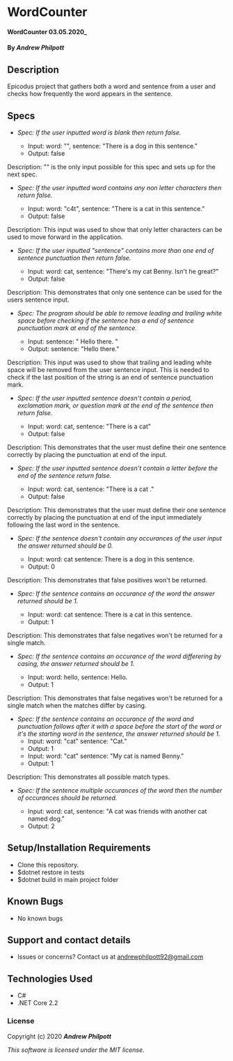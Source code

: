 # WordCounter

#### WordCounter 03.05.2020\_

#### By _**Andrew Philpott**_

## Description

Epicodus project that gathers both a word and sentence from a user and checks how frequently the word appears in the sentence.

## Specs

- _Spec: If the user inputted word is blank then return false._

  - Input: word: "", sentence: "There is a dog in this sentence."
  - Output: false

Description: "" is the only input possible for this spec and sets up for the next spec.

- _Spec: If the user inputted word contains any non letter characters then return false._

  - Input: word: "c4t", sentence: "There is a cat in this sentence."
  - Output: false

Description: This input was used to show that only letter characters can be used to move forward in the application.

- _Spec: If the user inputted "sentence" contains more than one end of sentence punctuation then return false._

  - Input: word: cat, sentence: "There's my cat Benny. Isn't he great?"
  - Output: false

Description: This demonstrates that only one sentence can be used for the users sentence input.

- _Spec: The program should be able to remove leading and trailing white space before checking if the sentence has a end of sentence punctuation mark at end of the sentence._

  - Input: sentence: " Hello there. "
  - Output: sentence: "Hello there."

Description: This input was used to show that trailing and leading white space will be removed from the user sentence input. This is needed to check if the last position of the string is an end of sentence punctuation mark.

- _Spec: If the user inputted sentence doesn't contain a period, exclamation mark, or question mark at the end of the sentence then return false._

  - Input: word: cat, sentence: "There is a cat"
  - Output: false

Description: This demonstrates that the user must define their one sentence correctly by placing the punctuation at end of the input.

- _Spec: If the user inputted sentence doesn't contain a letter before the end of the sentence return false._

  - Input: word: cat, sentence: "There is a cat ."
  - Output: false

Description: This demonstrates that the user must define their one sentence correctly by placing the punctuation at end of the input immediately following the last word in the sentence.

- _Spec: If the sentence doesn't contain any occurances of the user input the answer returned should be 0._

  - Input: word: cat sentence: There is a dog in this sentence.
  - Output: 0

Description: This demonstrates that false positives won't be returned.

- _Spec: If the sentence contains an occurance of the word the answer returned should be 1._

  - Input: word: cat sentence: There is a cat in this sentence.
  - Output: 1

Description: This demonstrates that false negatives won't be returned for a single match.

- _Spec: If the sentence contains an occurance of the word differering by casing, the answer returned should be 1._

  - Input: word: hello, sentence: Hello.
  - Output: 1

Description: This demonstrates that false negatives won't be returned for a single match when the matches differ by casing.

- _Spec: If the sentence contains an occurance of the word and punctuation follows after it with a space before the start of the word or it's the starting word in the sentence, the answer returned should be 1._
  - Input: word: "cat" sentence: "Cat."
  - Output: 1
  - Input: word: "cat" sentence: "My cat is named Benny."
  - Output: 1

Description: This demonstrates all possible match types.

- _Spec: If the sentence multiple occurances of the word then the number of occurances should be returned._

  - Input: word: cat, sentence: "A cat was friends with another cat named dog."
  - Output: 2

## Setup/Installation Requirements

- Clone this repository.
- \$dotnet restore in tests
- \$dotnet build in main project folder

## Known Bugs

- No known bugs

## Support and contact details

- Issues or concerns? Contact us at andrewphilpott92@gmail.com

## Technologies Used

- C#
- .NET Core 2.2

### License

Copyright (c) 2020 **_Andrew Philpott_**

_This software is licensed under the MIT license._
